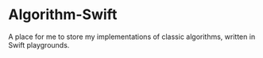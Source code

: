 # Algorithm-Swift

A place for me to store my implementations of classic algorithms, written in Swift playgrounds.

